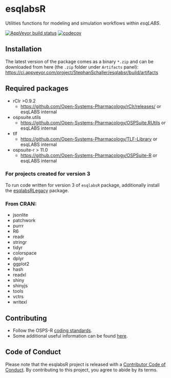 # esqlabsR

Utilities functions for modeling and simulation workflows within *esqLABS*.

<!-- badges: start -->

  [![AppVeyor build status](https://ci.appveyor.com/api/projects/status/github/esqlabs/esqlabsr?branch=develop&svg=true)](https://ci.appveyor.com/project/StephanSchaller/esqlabsr/branch/develop)
  [![codecov](https://codecov.io/gh/esqlabs/esqlabsr/branch/develop/graph/badge.svg)](https://codecov.io/gh/esqlabs/esqlabsr)
  
<!-- badges: end -->

## Installation

The latest version of the package comes as a binary `*.zip` and can be downloaded from here (the `.zip` folder under `Artifacts` panel):
<https://ci.appveyor.com/project/StephanSchaller/esqlabsr/build/artifacts>

## Required packages

- rClr >0.9.2
  - https://github.com/Open-Systems-Pharmacology/rClr/releases/ or esqLABS internal
- ospsuite.utils
  - https://github.com/Open-Systems-Pharmacology/OSPSuite.RUtils or esqLABS internal
- tlf
  - https://github.com/Open-Systems-Pharmacology/TLF-Library or esqLABS internal
- ospsuite-r > 11.0
  - https://github.com/Open-Systems-Pharmacology/OSPSuite-R or esqLABS internal
  
### For projects created for version 3

To run code written for version 3 of `esqlabsR` package, additionally install the
[esqlabsRLegacy](https://github.com/esqLABS/esqlabsRLegacy) package.

### From CRAN:

- jsonlite
- patchwork
- purrr
- R6
- readr
- stringr
- tidyr
- colorspace
- dplyr
- ggplot2
- hash
- readxl
- shiny
- shinyjs
- tools
- vctrs
- writexl

## Contributing

- Follow the OSPS-R [coding standards](https://github.com/Open-Systems-Pharmacology/Suite/blob/develop/CODING_STANDARDS_R.md).
- Some additional useful information can be found [here](https://github.com/Open-Systems-Pharmacology/OSPSuite-R/wiki/Developer-How-To's).

## Code of Conduct

  Please note that the esqlabsR project is released with a [Contributor Code of Conduct](https://contributor-covenant.org/version/2/0/CODE_OF_CONDUCT.html). By contributing to this project, you agree to abide by its terms.
